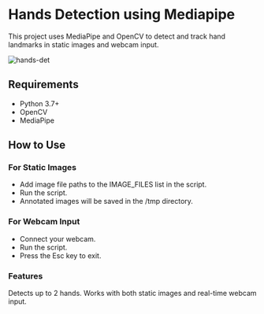 # Hands Detection using Mediapipe

This project uses MediaPipe and OpenCV to detect and track hand landmarks in static images and webcam input.

![hands-det](https://github.com/user-attachments/assets/d156afa8-2d8f-4a62-8900-3e3625d8a45e)

## Requirements

- Python 3.7+
- OpenCV
- MediaPipe

## How to Use

### For Static Images
- Add image file paths to the IMAGE_FILES list in the script.
- Run the script.
- Annotated images will be saved in the /tmp directory.

### For Webcam Input
- Connect your webcam.
- Run the script.
- Press the Esc key to exit.

### Features
Detects up to 2 hands.
Works with both static images and real-time webcam input.
